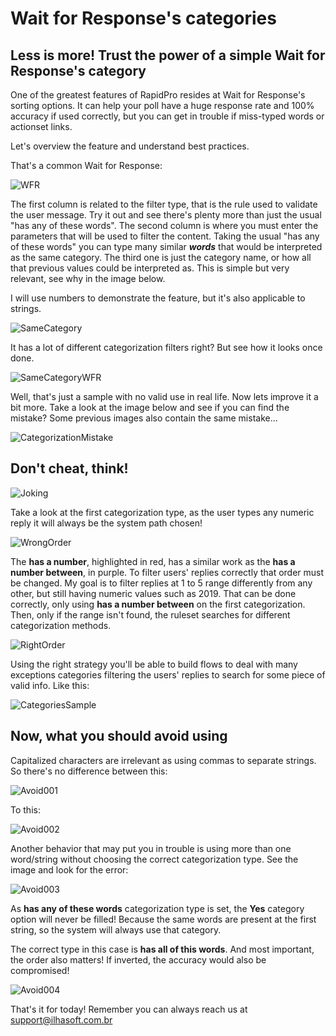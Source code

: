 # Wait for Response's categories

## Less is more! Trust the power of a simple Wait for Response's category

One of the greatest features of RapidPro resides at Wait for Response's sorting options.
It can help your poll have a huge response rate and 100% accuracy if used correctly, but you can get in trouble if miss-typed words or actionset links.

Let's overview the feature and understand best practices.

That's a common Wait for Response:

![WFR](https://rapidpro-static-app.s3.amazonaws.com/attachments/4/5804/steps/d84f4b1a-d5ed-4149-a43e-e5130ce7c176.png "Common Wait for response")

The first column is related to the filter type, that is the rule used to validate the user message. Try it out and see there's plenty more than just the usual "has any of these words".
The second column is where you must enter the parameters that will be used to filter the content. Taking the usual "has any of these words" you can type many similar ***words*** that would be interpreted as the same category.
The third one is just the category name, or how all that previous values could be interpreted as. This is simple but very relevant, see why in the image below.

I will use numbers to demonstrate the feature, but it's also applicable to strings.

![SameCategory](https://rapidpro-static-app.s3.amazonaws.com/attachments/4/5804/steps/e8ef998d-2704-41d8-ad7c-6a211283c435.png "Using the same category name")

It has a lot of different categorization filters right? But see how it looks once done.

![SameCategoryWFR](https://rapidpro-static-app.s3.amazonaws.com/attachments/4/5804/steps/b954e7dd-f921-4236-8e4d-a2ca34affdaa.png "Many categories type as one")

Well, that's just a sample with no valid use in real life.
Now lets improve it a bit more. Take a look at the image below and see if you can find the mistake? Some previous images also contain the same mistake...

![CategorizationMistake](https://rapidpro-static-app.s3.amazonaws.com/attachments/4/5804/steps/ef5fd1ba-ee66-4945-ac13-3b9655f0f7df.png "Can you find what's wrong with this?")

## Don't cheat, think!

![Joking](https://media.giphy.com/media/SabSYEpsVh0di/giphy.gif "Time to think!")

Take a look at the first categorization type, as the user types any numeric reply it will always be the system path chosen!

![WrongOrder](https://rapidpro-static-app.s3.amazonaws.com/attachments/4/5804/steps/ca61043b-52b6-475a-be33-44ef16722b69.png "Pay attention to categories order")

The **has a number**, highlighted in red, has a similar work as the **has a number between**, in purple. To filter users' replies correctly that order must be changed.
My goal is to filter replies at 1 to 5 range differently from any other, but still having numeric values such as 2019. That can be done correctly, only using **has a number between** on the first categorization. Then, only if the range isn't found, the ruleset searches for different categorization methods.

![RightOrder](https://rapidpro-static-app.s3.amazonaws.com/attachments/4/5804/steps/1414c878-09b4-4c1b-bbbc-e1d38ea8e550.png "Correct categories order")

Using the right strategy you'll be able to build flows to deal with many exceptions categories filtering the users' replies to search for some piece of valid info. Like this:

![CategoriesSample](https://rapidpro-static-app.s3.amazonaws.com/attachments/4/5804/steps/f2d37621-e1af-4b26-aa27-ae7e07fc06a1.png "Advanced sample")

## Now, what you should avoid using

Capitalized characters are irrelevant as using commas to separate strings. So there's no difference between this:

![Avoid001](https://rapidpro-static-app.s3.amazonaws.com/attachments/4/5804/steps/c57d15a3-27a2-4b62-90d1-d4c0d2e0fd06.png "No need to capitalize or using commas")

To this:

![Avoid002](https://rapidpro-static-app.s3.amazonaws.com/attachments/4/5804/steps/da6b8d60-7e1d-479b-abae-1c32da8f9856.png "Just type the strings")

Another behavior that may put you in trouble is using more than one word/string without choosing the correct categorization type. See the image and look for the error:

![Avoid003](https://rapidpro-static-app.s3.amazonaws.com/attachments/4/5804/steps/1810ea93-77c1-4b09-8d08-4a2937a9fe5b.png "Carefully choose categories type")

As **has any of these words** categorization type is set, the **Yes** category option will never be filled! Because the same words are present at the first string, so the system will always use that category.

The correct type in this case is **has all of this words**. And most important, the order also matters! If inverted, the accuracy would also be compromised!

![Avoid004](https://rapidpro-static-app.s3.amazonaws.com/attachments/4/5804/steps/6993d960-8f87-4d0d-bd4f-9dfe6fdf4e16.png "Pay attention to string's order and similar words")

That's it for today! Remember you can always reach us at support@ilhasoft.com.br